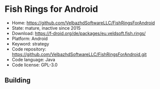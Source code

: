 # Fish Rings for Android

- Home: https://github.com/VelbazhdSoftwareLLC/FishRingsForAndroid
- State: mature, inactive since 2015
- Download: https://f-droid.org/de/packages/eu.veldsoft.fish.rings/
- Platform: Android
- Keyword: strategy
- Code repository: https://github.com/VelbazhdSoftwareLLC/FishRingsForAndroid.git
- Code language: Java
- Code license: GPL-3.0

## Building
